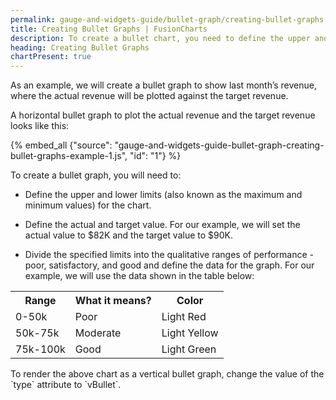 ```yaml
---
permalink: gauge-and-widgets-guide/bullet-graph/creating-bullet-graphs.html
title: Creating Bullet Graphs | FusionCharts
description: To create a bullet chart, you need to define the upper and lower limits for the chart and the actual and target value.
heading: Creating Bullet Graphs
chartPresent: true
---
```


As an example, we will create a bullet graph to show last month’s revenue, where the actual revenue will be plotted against the target revenue.

A horizontal bullet graph to plot the actual revenue and the target revenue looks like this:

{% embed_all {"source": "gauge-and-widgets-guide-bullet-graph-creating-bullet-graphs-example-1.js", "id": "1"} %}

To create a bullet graph, you will need to:

* Define the upper and lower limits (also known as the maximum and minimum values) for the chart.

* Define the actual and target value. For our example, we will set the actual value to $82K and the target value to $90K.

* Divide the specified limits into the qualitative ranges of performance - poor, satisfactory, and good and define the data for the graph. For our example, we will use the data shown in the table below:

<table>
  <tr>
    <th>Range</th>
    <th>What it means?</th>
    <th>Color</th>
  </tr>
  <tr>
    <td>0-50k</td>
    <td>Poor</td>
    <td>Light Red</td>
  </tr>
  <tr>
    <td>50k-75k</td>
    <td>Moderate</td>
    <td>Light Yellow</td>
  </tr>
  <tr>
    <td>75k-100k</td>
    <td>Good</td>
    <td>Light Green</td>
  </tr>
</table>


<p class="text-info"> To render the above chart as a vertical bullet graph, change the value of the `type` attribute to `vBullet`. </p>